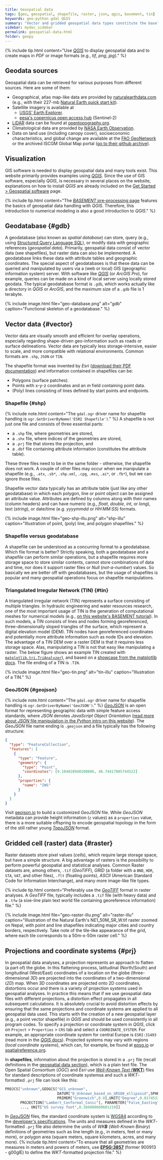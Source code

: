 ```yaml
---
title: Geospatial data
tags: [geo, geospatial, shapefile, raster, json, qgis, basement, tin]
keywords: geo-python gdal QGIS
summary: "Vector and gridded geospatial data types constitute the baseline of geospatial analyses."
sidebar: mydoc_sidebar
permalink: geospatial-data.html
folder: geopy
---
```



{% include tip.html content="Use [*QGIS*](geo_software.html#qgis) to display geospatial data and to create maps in *PDF* or image formats (e.g., *tif*, *png*, *jpg*)." %}

## Geodata sources
Geospatial data can be retrieved for various purposes from different sources. Here are some of them:

* Geographical, atlas map-like data are provided by [naturalearthdata.com](hhttps://www.naturalearthdata.com) (e.g., with their 227-mb [Natural Earth quick start kit](http://naciscdn.org/naturalearth/packages/Natural_Earth_quick_start.zip)). 
* Satellite imagery is available at
    - [USGS' Earth Explorer](https://earthexplorer.usgs.gov/).
    - [eesa's copernicus open access hub](https://scihub.copernicus.eu/dhus/#/home) (Sentinel-2)
* [LiDAR](https://oceanservice.noaa.gov/facts/lidar.html) data can be found at [opentopography.org](https://opentopography.org/). 
* Climatological data are provided by [NASA Earth Observation](https://neo.sci.gsfc.nasa.gov/).
* Data on land use (including canopy cover), socioeconomic characteristics, and global change are available at the [FAO GeoNetwork](http://www.fao.org/geonetwork/srv/en/main.home) or the archived ISCGM Global Map portal ([go to their github archive](https://globalmaps.github.io/)).

## Visualization
GIS software is needed to display geospatial data and many tools exist. This website primarily provides examples using [*QGIS*](geo_software.html#qgis). Since the use of GIS software, especially *QGIS*, is necessary in several places on the website, explanations on how to install *QGIS* are already included on the [Get Started > Geospatial software](geo_software.html) page.

{% include tip.html content="The [*BASEMENT* pre-processing page](bm-pre.html) features the basics of geospatial data handling with *QGIS*. Therefore, this introduction to numerical modeling is also a good introduction to *QGIS*." %}

## Geodatabase {#gdb}
A geodatabase (also known as *spatial database*) can store, query (e.g., using [Structured Query Language *SQL*](https://en.wikibooks.org/wiki/Structured_Query_Language)), or modify data with geographic references (*geospatial data*). Primarily, geospatial data consist of vector data (see shapefiles), but raster data can also be implemented. A geodatabase links these data with attribute tables and geographic coordinates. The special aspect of geodatabases is that these data can be queried and manipulated by users via a (web or local) GIS (geographic information system) server. With software like [*QGIS*](geo_software.html#qgis) (or *ArcGIS Pro*), for example, queries can be made on a kind of local server using locally stored geodata. The typical geodatabase format is `.gdb`, which works actually like a directory in *QGIS* or *ArcGIS*, and the maximum size of a `.gdb` file is 1 terabyte.

{% include image.html file="geo-database.png" alt="gdb" caption="Functional skeleton of a geodatabase." %}

## Vector data {#vector}

Vector data are visually smooth and efficient for overlay operations, especially regarding shape-driven geo-information such as roads or surface delineations. Vector data are typically less storage-intensive, easier to scale, and more compatible with relational environments. Common formats are `.shp`, `JSON` or `TIN`.
 
 The shapefile format was invented by *Esri* ([download their PDF documentation](http://www.esri.com/library/whitepapers/pdfs/shapefile.pdf)) and information contained in shapefiles can be:

* Polygons (surface patches).
* Points with x-y-z coordinates and an *m* field containing point data.
* (Poly) lines consisting of lines defined by start points and endpoints.


### Shapefile {#shp}
{% include note.html content="The `gdal.ogr` driver name for shapefile handling is `ogr.GetDriverByName('ESRI Shapefile')`." %}
A shapefile is not just one file and consists of three essential parts:
* a `.shp` file, where geometries are stored,
* a `.shx` file, where indices of the geometries are stored, 
* a `.prj` file that stores the projection, and
* a `.dbf` file containing attribute information (constitutes the attribute table).

These three files need to be in the same folder - otherwise, the shapefile does not work. A couple of other files may occur when we manipulate a shapefile (e.g., `.atx`, `.sb*`, `.shp.xml`, `.cpg`, `.mxs`, `.ai*`, or `.fb*`), but we can ignore those files.

Shapefile vector data typically has an attribute table (just like any other geodatabase) in which each polygon, line or point object can be assigned an attribute value. Attributes are defined by columns along with their names (column headers) and can have numeric (e.g., *float*, *double*, *int*, or *long*), text (*string*), or date/time (e.g. *yyyymmdd* or *HH:MM:SS*) formats.

{% include image.html file="geo-shp-illu.png" alt="shp-illu" caption="Illustration of point, (poly) line, and polygon shapefiles." %}

### Shapefile versus geodatabase
A shapefile can be understood as a concurring format to a geodatabase. Which file format is better? Strictly speaking, both a geodatabase and a shapefile can perform similar operations, but a shapefile requires more storage space to store similar contents, cannot store combinations of data and time, nor does it support raster files or *Null* (*not-a-number*) values. So basically we are better off with geodatabases, but the usage of shapefiles is popular and many geospatial operations focus on shapefile manipulations.

### Triangulated Irregular Network (TIN) {#tin}

A triangulated irregular network (TIN) represents a surface consisting of multiple triangles. In hydraulic engineering and water resources research, one of the most important usage of TIN is the generation of computational meshes for numerical models (e.g., [on this website's BASEMENT tutorial](bm-pre.html)). In such models, a TIN consists of lines and nodes forming georeferenced, three-dimensionally sloped triangles of the surface, which represent a digital elevation model (DEM). TIN nodes have georeferenced coordinates and potentially more attribute information such as node IDs and elevation. The advantage of a TIN DEM over a raster DEM is that it requires less storage space. Alas, manipulating a TIN is not that easy like manipulating a raster. The below figure shows an example TIN created with [`matplotlib.tri.TriAnalyzer`](https://matplotlib.org/3.1.1/api/tri_api.html#matplotlib.tri.TriAnalyzer)), and based on a [showcase from the matplotlib docs](https://matplotlib.org/3.1.1/gallery/images_contours_and_fields/tricontour_smooth_delaunay.html#sphx-glr-gallery-images-contours-and-fields-tricontour-smooth-delaunay-py). The file ending of a TIN is `.TIN`.

{% include image.html file="geo-tin.png" alt="tin-illu" caption="Illustration of a TIN." %}

### GeoJSON {#geojson}
{% include note.html content="The `gdal.ogr` driver name for shapefile handling is `ogr.GetDriverByName('GeoJSON')`." %}
[*GeoJSON*](https://geojson.org/) is an open format for representing geographic data with simple feature access standards, where *JSON* denotes *JavaScript Object Orientation* ([read more about *JSON* file manipulation in the *Python* intro on this website](hypy_xml.html#json)). The *GeoJSON* file name ending is `.geojson` and a file typically has the following structure:

```json
{
  "type": "FeatureCollection",
  "features": [
    {
      "type": "Feature",
      "geometry": {
        "type": "Point",
        "coordinates": [9.104028940200806, 48.74417005744522]
      },
      "properties": {
        "name": "IWS"
      }
    }
  ]
}
```

Visit [geojson.io](https://geojson.io/) to build a customized *GeoJSON* file. While *GeoJSON* metadata can provide height information (`z` values) as a `properties` value, there is a more suitable offspring to encode geospatial topology in the form of the still rather young [*TopoJSON*](https://github.com/topojson/topojson/wiki) format. 

## Gridded cell (raster) data {#raster}
Raster datasets store pixel values (*cells*), which require large storage space, but have a simple structure. A big advantage of rasters is the possibility to perform powerful geospatial and statistical analyses. Common Raster datasets are, among others, `.tif` (*GeoTIFF*), *GRID* (a folder with a `BND`, `HDR`, `STA`, `VAT`, and other files), `.flt` (floating points), *ASCII* (American Standard Code for Information Interchange), and many more image-like file types.

{% include tip.html content="Preferably use the [*GeoTIFF*](https://en.wikipedia.org/wiki/GeoTIFF) format in raster analyses. A *GeoTIFF* file, typically includes a `.tif` file (with heavy data) and a `.tfw` (a sixe-line plain text world file containing georeference information) file." %}

{% include image.html file="geo-raster-illu.png" alt="raster-illu" caption="Illustration of the Natural Earth's NE1_50M_SR_W.tif raster zoomed on Nepal, with point and line shapefiles indicating major cities and country borders, respectively. Take note of the tile-like appearance of the grid, where each tile corresponds to a 50m-x-50m raster cell." %}

## Projections and coordinate systems {#prj}
In geospatial data analyses, a projection represents an approach to flatten (a part of) the globe. In this flattening process, latitudinal (North/South) and longitudinal (West/East) coordinates of a location on the globe (three-dimensional *3D*) are projected into the coordinates of a two-dimensional (*2D*) map. When 3D coordinates are projected onto 2D coordinates, distortions occur and there is a variety of projection systems used in geospatial analyses. In practice this means that if we use geospatial data files with different projections, a distortion effect propagates in all subsequent calculations. It is absolutely crucial to avoid distortion effects by ensuring that the same projections and coordinate systems are applied to all geospatial data used. This starts with the creation of a new geospatial layer (e.g., a point vector shapefile) in *QGIS* and should be used consistently in all program codes. To specify a projection or coordinate system in *QGIS*, click on `Project` > `Properties` > `CRS` tab and select a `COORDINATE_SYSTEM`. For example, an appropriate coordinate system for central Europe is `ESRI:31493` (read more in the [*QGIS* docs](https://docs.qgis.org/testing/en/docs/user_manual/working_with_projections/working_with_projections.html)). Projected systems may vary with regions (*local coordinate systems*), which can, for example, be found at [epsg.io](https://epsg.io/) or [spatialreference.org](https://spatialreference.org/).

In **shapefiles**, information about the projection is stored in a `.prj` file (recall definitions in the [geospatial data section](#vector)), which is a plain text file. The Open Spatial Consortium (*OGC*) and *Esri* use [*Well-Known Text* (**WKT**)](http://docs.opengeospatial.org/is/18-010r7/18-010r7.html) files for standard descriptions of coordinate systemsa and such a *WKT*-formatted `.prj` file can look like this:


```python
PROJCS["unknown",GEOGCS["GCS_unknown",
                        DATUM["D_Unknown_based_on_GRS80_ellipsoid",SPHEROID["GRS_1980",6378137.0,298.257222101]],
                        PRIMEM["Greenwich",0.0],UNIT["Degree",0.0174532925199433]],
       PROJECTION["Lambert_Conformal_Conic"], PARAMETER["False_Easting",6561666.66666667], 
       ..., UNIT["US survey foot",0.304800609601219]]
```

In [*GeoJSON*](#geojson) files, the standard coordinate system is [WGS84](https://www.unoosa.org/documents/pdf/icg/2018/icg13/wgd/wgd_12.pdf) according to the [developer's specifications](https://cran.r-project.org/web/packages/geojsonio/vignettes/geojson_spec.html).
The units and measures defined in the *WKT*-formatted `.prj` file also determine the units of *WK**B*** (*Well-Known Binary*) definitions of geometries such as line length (e.g., in meters, feet or many more), or polygon area (square meters, square kilometers, acres, and many more). 
{% include tip.html content="To ensure that all geometries are measures in meters and powers of meters, use [**EPSG:3857**](https://spatialreference.org/ref/sr-org/6864/) (former 900913 - g00glE) to define the *WKT*-formatted projection file." %}